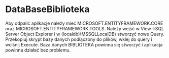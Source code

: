 # DataBaseBiblioteka
Aby odpalić aplikacje należy mieć MICROSOFT.ENTITYFRAMEWORK.CORE oraz MICROSOFT.ENTITYFRAMEWORK.TOOLS. 
Należy wejść w View->SQL Server Object Explorer i w (localdb)\MSSQLLocalDB) stworzyć nowe Query. Przekopiuj skrypt bazy danych podłączony do plików, wklej do query i wciśnij Execute.
Baza danych BIBLIOTEKA powinna się stworzyć i aplikacja powinna działać bez problemu.
